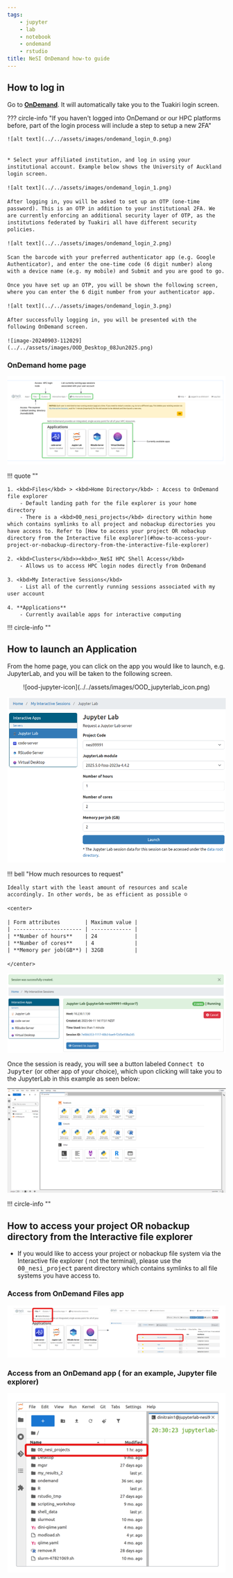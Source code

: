 ```yaml
---
tags:
    - jupyter
    - lab
    - notebook
    - ondemand
    - rstudio
title: NeSI OnDemand how-to guide
---
```


## How to log in

Go to  [**OnDemand**](https://ondemand.nesi.org.nz/). It will automatically take you to the Tuakiri login screen.

??? circle-info "If you haven't logged into OnDemand or our HPC platforms before, part of the login process will include a step to setup a new 2FA"

    ![alt text](../../assets/images/ondemand_login_0.png)


    * Select your affiliated institution, and log in using your institutional account. Example below shows the University of Auckland login screen.

    ![alt text](../../assets/images/ondemand_login_1.png)

    After logging in, you will be asked to set up an OTP (one-time password). This is an OTP in addition to your institutional 2FA. We are currently enforcing an additional security layer of OTP, as the institutions federated by Tuakiri all have different security policies.
    
    ![alt text](../../assets/images/ondemand_login_2.png)

    Scan the barcode with your preferred authenticator app (e.g. Google Authenticator), and enter the one-time code (6 digit number) along with a device name (e.g. my mobile) and Submit and you are good to go.

    Once you have set up an OTP, you will be shown the following screen, where you can enter the 6 digit number from your authenticator app.

    ![alt text](../../assets/images/ondemand_login_3.png)

    After successfully logging in, you will be presented with the following OnDemand screen.

    ![image-20240903-112029](../../assets/images/OOD_Desktop_08Jun2025.png)

### OnDemand home page

![ondemandhome](../../assets/images/OOD_desktop.png)

!!! quote ""

    1. <kbd>Files</kbd> > <kbd>Home Directory</kbd> : Access to OnDemand file explorer
        - Default landing path for the file explorer is your home directory
        - There is a <kbd>00_nesi_projects</kbd> directory within home which contains symlinks to all project and nobackup directories you have access to. Refer to [How to access your project OR nobackup directory from the Interactive file explorer](#how-to-access-your-project-or-nobackup-directory-from-the-interactive-file-explorer)

    2. <kbd>Clusters</kbd>><kbd>>_NeSI HPC Shell Access</kbd>
        - Allows us to access HPC login nodes directly from OnDemand 

    3. <kbd>My Interactive Sessions</kbd>
        - List all of the currently running sessions associated with my user account

    4. **Applications**
        - Currently available apps for interactive computing 

!!! circle-info ""

## How to launch an Application

From the home page, you can click on the app you would like to launch, e.g. JupyterLab, and you will be taken to the following screen.

<center>
![ood-jupyter-icon](../../assets/images/OOD_jupyterlab_icon.png)
</center>

![ood-new-form](../../assets/images/OOD_jupyter_form.png)

!!! bell "How much resources to request"

    Ideally start with the least amount of resources and scale accordingly. In other words, be as efficient as possible ☺️

    <center>

    | Form attributes        | Maximum value |
    | ---------------------- | ------------- |
    | **Number of hours**    | 24            |
    | **Number of cores**    | 4             |
    | **Memory per job(GB**) | 32GB          |
    
    </center>

![ood-new-start](../../assets/images/OOD_jupyter_session_starting.png)

Once the session is ready, you will see a button labeled <kbd>Connect to Jupyter</kbd> (or other app of your choice), which upon clicking will take you to the JupyterLab in this example as seen below:

![alt text](../../assets/images/jupyter_apps.png)

!!! circle-info ""

## How to access your project OR nobackup directory from the Interactive file explorer

* If you would like to access your project or nobackup file system via the Interactive file explorer ( not the terminal), please use the <kbd>00_nesi_project</kbd> parent directory which contains symlinks to all file systems you have access to.

### Access from OnDemand Files app

<p align="center">
<img src="https://raw.githubusercontent.com/nesi/support-docs/main/docs/assets/images/OOD_files_app.png" alt="image-20240903-112029" width="1000">
</p>

### Access from an OnDemand app ( for an example, Jupyter file explorer)

<p align="center">
<img src="https://raw.githubusercontent.com/nesi/support-docs/main/docs/assets/images/OOD_jupyter_fileexplorer.png" alt="image-20240903-112029" width="600">
</p>
